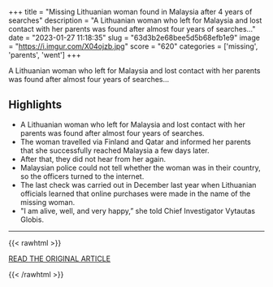 +++
title = "Missing Lithuanian woman found in Malaysia after 4 years of searches"
description = "A Lithuanian woman who left for Malaysia and lost contact with her parents was found after almost four years of searches..."
date = "2023-01-27 11:18:35"
slug = "63d3b2e68bee5d5b68efb1e9"
image = "https://i.imgur.com/X04ojzb.jpg"
score = "620"
categories = ['missing', 'parents', 'went']
+++

A Lithuanian woman who left for Malaysia and lost contact with her parents was found after almost four years of searches...

## Highlights

- A Lithuanian woman who left for Malaysia and lost contact with her parents was found after almost four years of searches.
- The woman travelled via Finland and Qatar and informed her parents that she successfully reached Malaysia a few days later.
- After that, they did not hear from her again.
- Malaysian police could not tell whether the woman was in their country, so the officers turned to the internet.
- The last check was carried out in December last year when Lithuanian officials learned that online purchases were made in the name of the missing woman.
- "I am alive, well, and very happy,” she told Chief Investigator Vytautas Globis.

---

{{< rawhtml >}}
  <p class="article-category">
    <a target="_blank" href="https://www.lrt.lt/en/news-in-english/19/1875562/missing-lithuanian-woman-found-in-malaysia-after-4-years-of-searches">READ THE ORIGINAL ARTICLE</a>
  </p>
{{< /rawhtml >}}
